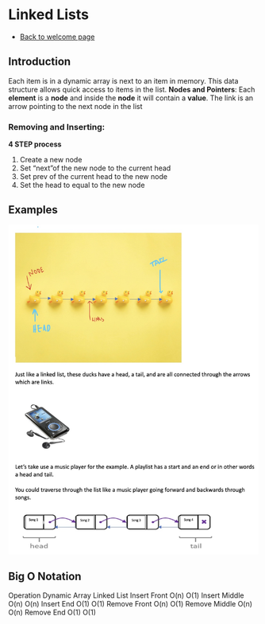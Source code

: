 # Linked Lists
- [Back to welcome page](https://github.com/MarisabelTrejo/data-structure/blob/main/Welcome.md)

## Introduction
Each item is in a dynamic array is next to an item in memory. This data structure allows quick access to items in the list.
**Nodes and Pointers**: Each **element** is a **node** and inside the **node** it will contain a **value**. The link is an arrow pointing to the next node in the list
### Removing and Inserting: 
**4 STEP process**
1.	Create a new node
2.	Set “next”of the new node to the current head
3.	Set prev of the current head to the new node
4.	Set the head to equal to the new node

## Examples
![example](Images/linkedlist.jpeg)

## Big O Notation
Operation 	Dynamic Array	Linked List
Insert Front	O(n)	  O(1)
Insert Middle O(n)	  O(n)
Insert End	  O(1)	  O(1)
Remove Front	O(n)	  O(1)
Remove Middle	O(n)	  O(n)
Remove End	  O(1)	  O(1)
